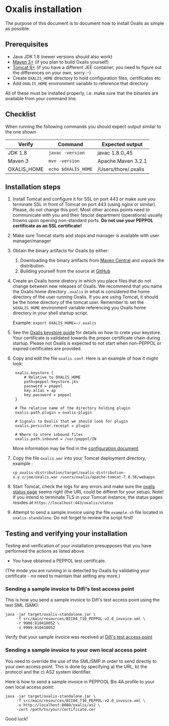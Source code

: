 # Oxalis installation

The purpose of this document is to document how to install Oxalis as simple as possible.

## Prerequisites

* Java JDK 1.8 (newer versions should also work)
* [Maven 3+](http://maven.apache.org/download.cgi) (if you plan to build Oxalis yourself)
* [Tomcat 9+](https://tomcat.apache.org/download-90.cgi) (if you have a different JEE container, you need to figure out the differences on your own, sorry :-)
* Create `OXALIS_HOME` directory to hold configuration files, certificates etc
* Add `OXALIS_HOME` environment variable to reference that directory

All of these must be installed properly, i.e. make sure that the binaries are available from your command line.


## Checklist
When running the following commands you should expect output similar to the one shown

| Verify | Command | Expected output |
| ------ | ------- | --------------- |
| JDK 1.8 | `javac -version` | javac 1.8.0_45 |
| Maven 3 | `mvn -version` | Apache Maven 3.2.1 |
| OXALIS_HOME | `echo $OXALIS_HOME` | /Users/thore/.oxalis |


## Installation steps

1. Install Tomcat and configure it for SSL on port 443 or make sure you terminate SSL in front of Tomcat on port 443 (using nginx or similar). Please, do not change this port. Most other access points need to communicate with you and their fascist department (operations) usually frowns upon opening non-standard ports. **Do not use your PEPPOL certificate as an SSL certificate!**

2. Make sure Tomcat starts and stops and manager is available with user manager/manager

3. Obtain the binary artifacts for Oxalis by either:
   1. Downloading the binary artifacts from [Maven Central](https://search.maven.org/#search%7Cga%7C1%7Coxalis) and unpack the distribution.
   1. Building yourself from the source at [GitHub](https://github.com/difi/oxalis/)

4. Create an Oxalis home diretory in which you place files that do not change between new releases of Oxalis.
   We recommend that you name the Oxalis home directory `.oxalis` in what is considered the home directory of the user running Oxalis. If you
   are using Tomcat, it should be the home directory of the tomcat user.
   Remember to set the `$OXALIS_HOME` environment variable referencing you Oxalis home directory in your shell startup
   script.

   Example:
       ```
       export OXALIS_HOME=~/.oxalis
       ```

5. See the [Oxalis keystore guide](/doc/keystore.md) for details on how to crete your keystore. Your certificate is validated towards the proper certificate chain during startup. Please not Oxalis is expected to not start when non-PEPPOL or expired certificates are provided.

6. Copy and edit the file `oxalis.conf`. Here is an example of how it might look:

   ```
    oxalis.keystore {
        # Relative to OXALIS_HOME
        path=peppol-keystore.jks
        password = peppol
        key.alias = ap
        key.password = peppol
    }

    # The relative name of the directory holding plugin
    oxalis.path.plugin = oxalis-plugin

    # Signals to Oxalis that we should look for plugin
    oxalis.persister.receipt = plugin

    # Where to store inbound files
    oxalis.path.inbound = /var/peppol/IN
   ```

   More information may be find in the [configuration document](../configuration.adoc).

7. Copy the file `oxalis.war` into your Tomcat deployment directory, example :

   ```
   cp oxalis-distribution/target/oxalis-distribution-x.y.z/jee/oxalis.war /users/oxalis/apache-tomcat-7.0.56/webapps
   ```

8. Start Tomcat, check the logs for any errors and make sure the [oxalis status page](http://localhost/oxalis/status) seems right (the URL could be differet for your setup).
   Note! If you intend to terminate TLS in your Tomcat instance, the status pages resides at `https://localhost:443/oxalis/status`

9. Attempt to send a sample invoice using the file `example.sh` file located in `oxalis-standalone`.
   Do not forget to review the script first!


## Testing and verifying your installation  

Testing and verification of your installation presupposes that you have performed the actions
as listed above.

* You have obtained a PEPPOL test certificate.

(The mode you are running in is detected by Oxalis by validating your certificate - no need to maintain that setting any more.)


### Sending a sample invoice to Difi's test access point

This is how you send a sample invoice to Difi's test access point using the test SML (SMK):
```
java -jar target/oxalis-standalone.jar \
     -f src/main/resources/BII04_T10_PEPPOL-v2.0_invoice.xml \
     -r 9908:810418052 \
     -s 9909:810418052
```

Verify that your sample invoice was received at
[Difi's test access point](https://test-aksesspunkt.difi.no/transmission/participant/iso6523-actorid-upis::9908:810418052)


### Sending a sample invoice to your own local access point

You need to override the use of the SML/SMP in order to send directly to your own access point.
This is done by specifying a) the URL, b) the protocol and the c) AS2 system identifier.

Here is how to send a sample invoice in PEPPOOL Bis 4A profile to your own local access point:

````
java -jar target/oxalis-standalone.jar \
     -f src/main/resources/BII04_T10_PEPPOL-v2.0_invoice.xml \
     -u http://localhost:8080/oxalis/as2 \
     -cert /path/to/your/certificate.cer
````




Good luck!
